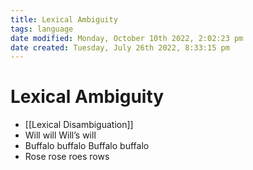 ```yaml
---
title: Lexical Ambiguity
tags: language
date modified: Monday, October 10th 2022, 2:02:23 pm
date created: Tuesday, July 26th 2022, 8:33:15 pm
---
```


# Lexical Ambiguity
- [[Lexical Disambiguation]]
- Will will Will’s will
- Buffalo buffalo Buffalo buffalo
- Rose rose roes rows

